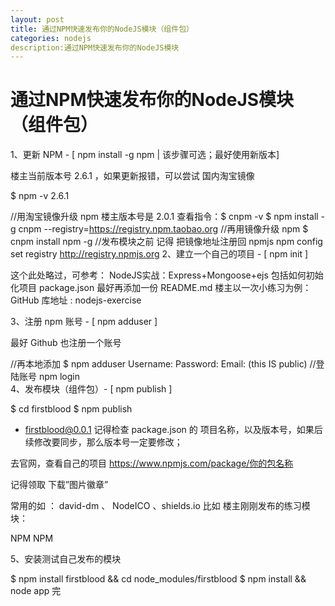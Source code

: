 ```yaml
---
layout: post
title: 通过NPM快速发布你的NodeJS模块（组件包）
categories: nodejs
description:通过NPM快速发布你的NodeJS模块  
---
```


# 通过NPM快速发布你的NodeJS模块（组件包）
1、更新 NPM - [ npm install -g npm | 该步骤可选；最好使用新版本]

楼主当前版本号 2.6.1 ，如果更新报错，可以尝试 国内淘宝镜像

$ npm -v
2.6.1

//用淘宝镜像升级 npm 楼主版本号是 2.0.1 查看指令：$ cnpm -v 
$ npm install -g cnpm --registry=https://registry.npm.taobao.org
//再用镜像升级 npm
$ cnpm install npm -g
//发布模块之前 记得 把镜像地址注册回 npmjs
npm config set registry http://registry.npmjs.org
2、建立一个自己的项目 - [ npm init ]

这个此处略过，可参考： NodeJS实战：Express+Mongoose+ejs
包括如何初始化项目 package.json 最好再添加一份 README.md
楼主以一次小练习为例：GitHub 库地址 : nodejs-exercise

3、注册 npm 账号 - [ npm adduser ]

最好 Github 也注册一个账号

//再本地添加
$ npm adduser
Username: 
Password:
Email: (this IS public) 
//登陆账号
npm login  
4、发布模块（组件包）- [ npm publish ]

$ cd firstblood
$ npm publish  
+ firstblood@0.0.1
记得检查 package.json 的 项目名称，以及版本号，如果后续修改要同步，那么版本号一定要修改；

去官网，查看自己的项目 https://www.npmjs.com/package/你的包名称

记得领取 下载”图片徽章”

常用的如 ： david-dm 、 NodeICO 、shields.io
比如 楼主刚刚发布的练习模块：

NPM
NPM

5、安装测试自己发布的模块

$ npm install firstblood && cd node_modules/firstblood
$ npm install && node app
完
